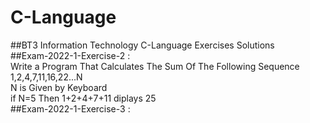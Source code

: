 # C-Language</br>
##BT3 Information Technology C-Language Exercises Solutions</br>
##Exam-2022-1-Exercise-2 :</br>
Write a Program That Calculates The Sum Of The Following Sequence 1,2,4,7,11,16,22...N</br>
N is Given by Keyboard</br>
if N=5 Then 1+2+4+7+11 diplays 25</br>
##Exam-2022-1-Exercise-3 :</br>

